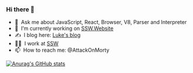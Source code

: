 ### Hi there 👋

- 💬 &nbsp;Ask me about JavaScript, React, Browser, V8, Parser and Interpreter
- 🔭 &nbsp;I’m currently working on [SSW.Website](https://github.com/SSWConsulting/SSW.Website)
- ✍️ &nbsp;I blog here: [Luke's blog](https://github.com/AttackOnMorty/blog)
- 👨‍💻 &nbsp;I work at [SSW](https://ssw.com.au)
- 📫 &nbsp;How to reach me: @AttackOnMorty

[![Anurag's GitHub stats](https://github-readme-stats.vercel.app/api?username=AttackOnMorty&show_icons=true)](https://github.com/anuraghazra/github-readme-stats)
